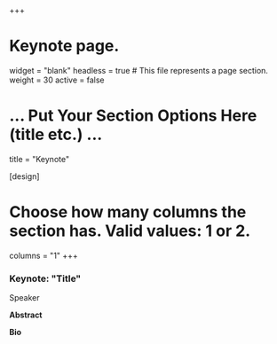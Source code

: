 +++
# Keynote page.
widget = "blank"
headless = true  # This file represents a page section.
weight = 30
active = false

# ... Put Your Section Options Here (title etc.) ...
title = "Keynote"

[design]
  # Choose how many columns the section has. Valid values: 1 or 2.
  columns = "1"
+++

### Keynote: "Title"
Speaker

**Abstract**     


**Bio**  

